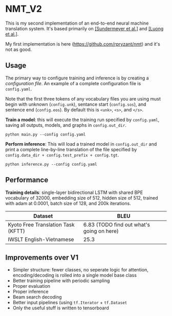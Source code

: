 
# NMT_V2

This is my second implementation of an end-to-end neural machine translation system. It's based primarily on [[Sundermeyer et al.]](https://pdfs.semanticscholar.org/d29c/f0f457ec2089fd4d776ef9a246de810be689.pdf) and [[Luong et al.]](https://arxiv.org/abs/1508.04025).

My first implementation is here (https://github.com/rpryzant/nmt) and it's not as good.


## Usage

The primary way to configure training and inference is by creating a _configuration file_. An example of a complete configuration file is `config.yaml`. 

Note that the first three tokens of any vocabulary files you are using must begin with unknown (`config.unk`), sentance start (`config.sos`), and sentence end (`config.eos`). By default this is `<unk>`, `<s>`, and `</s>`.

**Train a model**: this will execute the training run specified by `config.yaml`, saving all outputs, models, and graphs in `config.out_dir`. 
```
python main.py --config config.yaml
```

**Perform inference**: This will load a trained model in `config.out_dir` and print a complete line-by-line translation of  the file specified by `config.data_dir + config.test_prefix + config.tgt`. 
```
python inference.py --config config.yaml
```

## Performance

**Training details**: single-layer bidirectional LSTM with shared BPE vocabulary of 32000, embedding size of 512, hidden size of 512, trained with adam at 0.0001, batch size of 128, and 200k iterations.

| Dataset | BLEU |
|------------------------------------|------|
| Kyoto Free Translation Task (KFTT) | 6.83 (TODO find out what's going on here) |
| IWSLT English-Vietnamese           | 25.3 |


## Improvements over V1
  - Simpler structure: fewer classes, no seperate logic for attention, encoding/decoding is rolled into a single model base class
  - Better training pipeline with periodic sampling
  - Proper evaluation
  - Proper inference
  - Beam search decoding
  - Better input pipelines (using `tf.Iterator` + `tf.Dataset`
  - Only the useful stuff is written to tensorboard  



